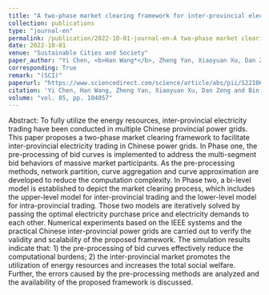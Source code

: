 ```yaml
---
title: "A two-phase market clearing framework for inter-provincial electricity trading in Chinese power grids"
collection: publications
type: "journal-en"
permalink: /publication/2022-10-01-journal-en-A two-phase market clearing framework for inter-provincial electricity trading in Chinese power grids
date: 2022-10-01
venue: "Sustainable Cities and Society"
paper_author: "Yi Chen, <b>Han Wang*</b>, Zheng Yan, Xiaoyuan Xu, Dan Zeng, Bin Ma"
corresponding: True
remark: "(SCI)"
paperurl: "https://www.sciencedirect.com/science/article/abs/pii/S2210670722003754"
citation: 'Yi Chen, Han Wang, Zheng Yan, Xiaoyuan Xu, Dan Zeng and Bin Ma, "A two-phase market clearing framework for inter-provincial electricity trading in Chinese power grids," <i>Sustainable Cities and Society</i>, vol. 85, pp. 104057, 2022.'
volume: "vol. 85, pp. 104057"
---
```


Abstract:
To fully utilize the energy resources, inter-provincial electricity trading have been conducted in multiple Chinese provincial power grids. This paper proposes a two-phase market clearing framework to facilitate inter-provincial electricity trading in Chinese power grids. In Phase one, the pre-processing of bid curves is implemented to address the multi-segment bid behaviors of massive market participants. As the pre-processing methods, network partition, curve aggregation and curve approximation are developed to reduce the computation complexity. In Phase two, a bi-level model is established to depict the market clearing process, which includes the upper-level model for inter-provincial trading and the lower-level model for intra-provincial trading. Those two models are iteratively solved by passing the optimal electricity purchase price and electricity demands to each other. Numerical experiments based on the IEEE systems and the practical Chinese inter-provincial power grids are carried out to verify the validity and scalability of the proposed framework. The simulation results indicate that: 1) the pre-processing of bid curves effectively reduce the computational burdens; 2) the inter-provincial market promotes the utilization of energy resources and increases the total social welfare. Further, the errors caused by the pre-processing methods are analyzed and the availability of the proposed framework is discussed.
